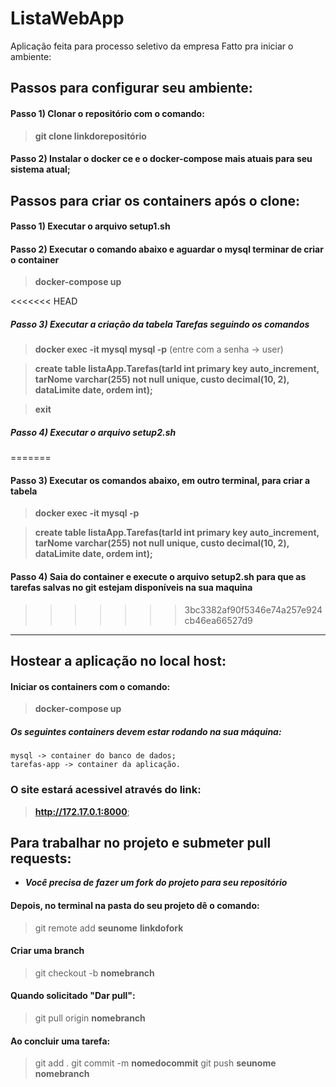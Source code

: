 # ListaWebApp
Aplicação feita para processo seletivo da empresa Fatto
pra iniciar o ambiente:

## Passos para configurar seu ambiente:

#### Passo 1) Clonar o repositório com o comando:

>**git clone linkdorepositório**

#### Passo 2) Instalar o docker ce e o docker-compose mais atuais para seu sistema atual;

## Passos para criar os containers após o clone:

#### Passo 1) Executar o arquivo setup1.sh

#### Passo 2) Executar o comando abaixo e aguardar o mysql terminar de criar o container
>**docker-compose up**

<<<<<<< HEAD
##### Passo 3) Executar a criação da tabela Tarefas seguindo os comandos
>**docker exec -it mysql mysql -p** (entre com a senha -> user)

>**create table listaApp.Tarefas(tarId int primary key auto_increment, tarNome varchar(255) not null unique, custo decimal(10, 2), dataLimite date, ordem int);**

>**exit**

##### Passo 4) Executar o arquivo setup2.sh
=======
#### Passo 3) Executar os comandos abaixo, em outro terminal, para criar a tabela
>**docker exec -it mysql -p** 

>**create table listaApp.Tarefas(tarId int primary key auto_increment, tarNome varchar(255) not null unique, custo decimal(10, 2), dataLimite date, ordem int);**

#### Passo 4) Saia do container e execute o arquivo setup2.sh para que as tarefas salvas no git estejam disponíveis na sua maquina
>>>>>>> 3bc3382af90f5346e74a257e924cb46ea66527d9

***

## Hostear a aplicação no local host:

#### Iniciar os containers com o comando:
   > **docker-compose up**

##### ***Os seguintes containers devem estar rodando na sua máquina:***

	mysql -> container do banco de dados;
	tarefas-app -> container da aplicação.

### O site estará acessivel através do link:

>**http://172.17.0.1:8000**;

## Para trabalhar no projeto e submeter pull requests:

- ***Você precisa de fazer um fork do projeto para seu repositório***

#### Depois, no terminal na pasta do seu projeto dê o comando: 

>git remote add **seunome** **linkdofork**

#### Criar uma branch

>git checkout -b **nomebranch**

#### Quando solicitado "Dar pull":

>git pull origin **nomebranch**

#### Ao concluir uma tarefa:

>git add .
git commit -m **nomedocommit**
git push **seunome** **nomebranch**